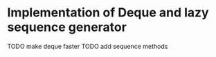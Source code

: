 # Implementation of Deque and lazy sequence generator
TODO make deque faster
TODO add sequence methods

